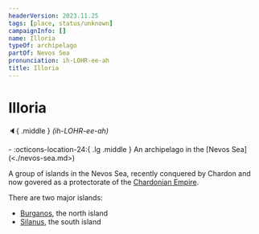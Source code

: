 ```yaml
---
headerVersion: 2023.11.25
tags: [place, status/unknown]
campaignInfo: []
name: Illoria
typeOf: archipelago
partOf: Nevos Sea
pronunciation: ih-LOHR-ee-ah
title: Illoria
---
```

# Illoria
:speaker:{ .middle } *(ih-LOHR-ee-ah)*  
<div class="grid cards ext-narrow-margin ext-one-column" markdown>
-    :octicons-location-24:{ .lg .middle } An archipelago in the [Nevos Sea](<./nevos-sea.md>)  
</div>


A group of islands in the Nevos Sea, recently conquered by Chardon and now govered as a protectorate of the [Chardonian Empire](<chardonian-empire/chardonian-empire.md>). 

There are two major islands:
* [Burganos](<./burganos.md>), the north island
* [Silanus](<./silanus.md>), the south island

